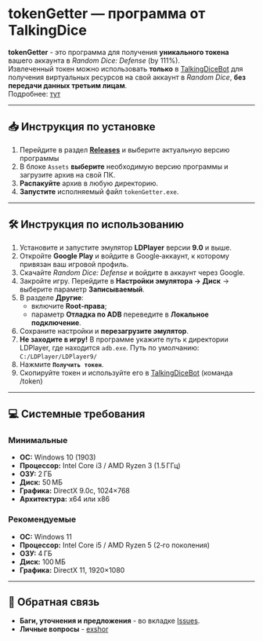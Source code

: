 # tokenGetter — программа от TalkingDice

**tokenGetter** - это программа для получения **уникального токена** вашего аккаунта в *Random Dice: Defense* (by 111%).  
Извлеченный токен можно использовать **только** в [TalkingDiceBot](https://t.me/TalkingDiceBot) для получения виртуальных ресурсов на свой аккаунт в *Random Dice*, **без передачи данных третьим лицам**.  
Подробнее: [тут](https://t.me/TalkingDiceBot)

---

## 📥 Инструкция по установке
1. Перейдите в раздел **[Releases](https://github.com/exshor/tokenGetter/releases)** и выберите актуальную версию программы
2. В блоке `Assets` **выберите** необходимую версию программы и загрузите архив на свой ПК.
3. **Распакуйте** архив в любую директорию.
4. **Запустите** исполняемый файл `tokenGetter.exe`.

---

## 🛠 Инструкция по использованию
1. Установите и запустите эмулятор **LDPlayer** версии **9.0** и выше.
2. Откройте **Google Play** и войдите в Google‑аккаунт, к которому привязан ваш игровой профиль.
3. Скачайте *Random Dice: Defense* и войдите в аккаунт через Google.
4. Закройте игру. Перейдите в **Настройки эмулятора → Диск** → выберите параметр **Записываемый**.
5. В разделе **Другие**:
   - включите **Root‑права**;
   - параметр **Отладка по ADB** переведите в **Локальное подключение**.
6. Сохраните настройки и **перезагрузите эмулятор**.
7. **Не заходите в игру!**  В программе укажите путь к директории LDPlayer, где находится `adb.exe`. Путь по умолчанию:  `C:/LDPlayer/LDPlayer9/`
8. Нажмите **`Получить токен`**.
9. Скопируйте токен и используйте его в [TalkingDiceBot](https://t.me/TalkingDiceBot) (команда /token)

---

## 💻 Системные требования

### Минимальные
- **ОС:** Windows 10 (1903)
- **Процессор:** Intel Core i3 / AMD Ryzen 3 (1.5 ГГц)
- **ОЗУ:** 2 ГБ
- **Диск:** 50 МБ
- **Графика:** DirectX 9.0c, 1024×768
- **Архитектура:** x64 или x86

### Рекомендуемые
- **ОС:** Windows 11
- **Процессор:** Intel Core i5 / AMD Ryzen 5 (2‑го поколения)
- **ОЗУ:** 4 ГБ
- **Диск:** 100 МБ
- **Графика:** DirectX 11, 1920×1080

---

## 🐞 Обратная связь
- **Баги, уточнения и предложения** - во вкладке [Issues](../../issues).
- **Личные вопросы** - [exshor](https://t.me/exshor)
